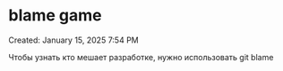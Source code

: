 # blame game

Created: January 15, 2025 7:54 PM

Чтобы узнать кто мешает разработке, нужно использовать git blame